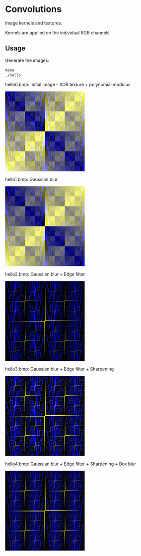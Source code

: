 # Convolutions

Image kernels and textures.

Kernels are applied on the individual RGB channels

## Usage

Generate the images:

````
make
./hello
````

hello0.bmp: Initial image - XOR texture + polynomial modulus

![Hello0](hello0.bmp)

hello1.bmp: Gaussian blur

![Hello1](hello1.bmp)

hello2.bmp: Gaussian blur + Edge filter

![Hello2](hello2.bmp)

hello3.bmp: Gaussian blur + Edge filter + Sharpening

![Hello3](hello3.bmp)

hello4.bmp: Gaussian blur + Edge filter + Sharpening + Box blur

![Hello4](hello4.bmp)
